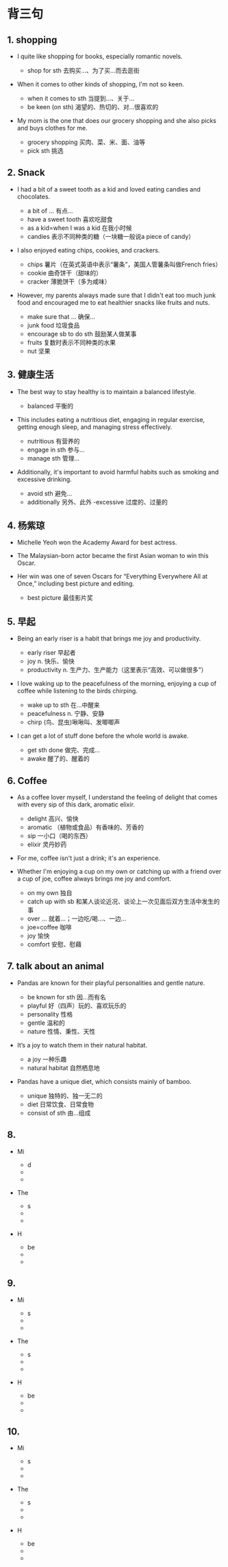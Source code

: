 # 背三句

## 1. shopping
- I quite like shopping for books, especially romantic novels. 
    - shop for sth 去购买...、为了买...而去逛街
    
- When it comes to other kinds of shopping, I'm not so keen.
    - when it comes to sth 当提到...、关于...
    - be keen (on sth) 渴望的、热切的、对...很喜欢的
    
- My mom is the one that does our grocery shopping and she also picks and buys clothes for me.
    - grocery shopping 买肉、菜、米、面、油等
    - pick sth 挑选


## 2. Snack
- I had a bit of a sweet tooth as a kid and loved eating candies and chocolates.
    - a bit of ... 有点...
    - have a sweet tooth 喜欢吃甜食
    - as a kid=when I was a kid 在我小时候
    - candies 表示不同种类的糖（一块糖一般说a piece of candy）
    
- I also enjoyed eating chips, cookies, and crackers.
    - chips 薯片（在英式英语中表示“薯条”，美国人管薯条叫做French fries）
    - cookie 曲奇饼干（甜味的）
    - cracker 薄脆饼干（多为咸味）
    
- However, my parents always made sure that I didn't eat too much junk food and encouraged me to eat healthier snacks like fruits and nuts. 
    - make sure that ... 确保...
    - junk food 垃圾食品
    - encourage sb to do sth 鼓励某人做某事
    - fruits 复数时表示不同种类的水果
    - nut 坚果
  
   
 ## 3. 健康生活
 - The best way to stay healthy is to maintain a balanced lifestyle. 
    - balanced 平衡的
    
 - This includes eating a nutritious diet, engaging in regular exercise, getting enough sleep, and managing stress effectively. 
    - nutritious 有营养的
    - engage in sth 参与...
    - manage sth 管理...
    
 - Additionally, it's important to avoid harmful habits such as smoking and excessive drinking.
    - avoid sth 避免...
    - additionally 另外、此外
    -excessive 过度的、过量的
    
    
## 4. 杨紫琼
 - Michelle Yeoh won the Academy Award for best actress.

 - The Malaysian-born actor became the first Asian woman to win this Oscar.
    
 - Her win was one of seven Oscars for “Everything Everywhere All at Once,” including best picture and editing.
    - best picture 最佳影片奖
    
    
## 5. 早起
 - Being an early riser is a habit that brings me joy and productivity.
    - early riser 早起者
    - joy n. 快乐、愉快       
    - productivity n. 生产力、生产能力（这里表示“高效、可以做很多”）
    
 - I love waking up to the peacefulness of the morning, enjoying a cup of coffee while listening to the birds chirping. 
    - wake up to sth 在...中醒来    
    - peacefulness n. 宁静、安静       
    - chirp (鸟、昆虫)啾啾叫、发唧唧声
    
 - I can get a lot of stuff done before the whole world is awake. 
    - get sth done 做完、完成...
    - awake 醒了的、醒着的
    
    
## 6. Coffee 
 - As a coffee lover myself, I understand the feeling of delight that comes with every sip of this dark, aromatic elixir. 
    - delight 高兴、愉快
    - aromatic （植物或食品）有香味的、芳香的 
    - sip 一小口（喝的东西）      
    - elixir 灵丹妙药
    
 - For me, coffee isn't just a drink; it's an experience.  
    
 - Whether I'm enjoying a cup on my own or catching up with a friend over a cup of joe, coffee always brings me joy and comfort. 
    - on my own 独自
    - catch up with sb 和某人谈论近况、谈论上一次见面后双方生活中发生的事
    - over ... 就着...；一边吃/喝...、一边...
    - joe=coffee 咖啡
    - joy 愉快
    - comfort 安慰、慰藉
    

    
## 7. talk about an animal
 - Pandas are known for their playful personalities and gentle nature.
    - be known for sth 因...而有名
    - playful 好（四声）玩的、喜欢玩乐的
    - personality 性格
    - gentle 温和的
    - nature 性情、秉性、天性
    
 - It’s a joy to watch them in their natural habitat. 
    - a joy 一种乐趣
    - natural habitat 自然栖息地
    
 - Pandas have a unique diet, which consists mainly of bamboo. 
    - unique 独特的、独一无二的
    - diet 日常饮食、日常食物
    - consist of sth 由...组成
    
    
## 8.
 - Mi
    - d
    -
    -
    
 - The 
    - s
    -
    -
    
 - H
    - be
    -
    -
    
    
    
## 9.
 - Mi
    - s
    -
    -
    
 - The 
    - s
    -
    -
    
 - H
    - be
    -
    -
    

## 10.
 - Mi
    - s
    -
    -
    
 - The 
    - s
    -
    -
    
 - H
    - be
    -
    -